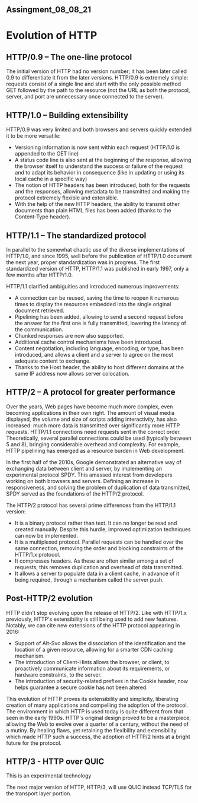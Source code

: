 ## Assingment_08_08_21
# Evolution of HTTP

## HTTP/0.9 – The one-line protocol
The initial version of HTTP had no version number; it has been later called 0.9 to differentiate it from the later versions. HTTP/0.9 is extremely simple: requests consist of a single line and start with the only possible method GET followed by the path to the resource (not the URL as both the protocol, server, and port are unnecessary once connected to the server).
## HTTP/1.0 – Building extensibility
HTTP/0.9 was very limited and both browsers and servers quickly extended it to be more versatile:

- Versioning information is now sent within each request (HTTP/1.0 is appended to the GET line)<br />
- A status code line is also sent at the beginning of the response, allowing the browser itself to understand the success or failure of the request and to adapt its behavior in consequence (like in updating or using its local cache in a specific way)<br />
- The notion of HTTP headers has been introduced, both for the requests and the responses, allowing metadata to be transmitted and making the protocol extremely flexible and extensible.<br />
- With the help of the new HTTP headers, the ability to transmit other documents than plain HTML files has been added (thanks to the Content-Type header).<br />

## HTTP/1.1 – The standardized protocol
In parallel to the somewhat chaotic use of the diverse implementations of HTTP/1.0, and since 1995, well before the publication of HTTP/1.0 document the next year, proper standardization was in progress. The first standardized version of HTTP, HTTP/1.1 was published in early 1997, only a few months after HTTP/1.0.

HTTP/1.1 clarified ambiguities and introduced numerous improvements:

- A connection can be reused, saving the time to reopen it numerous times to display the resources embedded into the single original document retrieved.<br />
- Pipelining has been added, allowing to send a second request before the answer for the first one is fully transmitted, lowering the latency of the communication.<br />
- Chunked responses are now also supported.<br />
- Additional cache control mechanisms have been introduced.<br />
- Content negotiation, including language, encoding, or type, has been introduced, and allows a client and a server to agree on the most adequate content to exchange.<br />
- Thanks to the Host header, the ability to host different domains at the same IP address now allows server colocation.<br />

## HTTP/2 – A protocol for greater performance
Over the years, Web pages have become much more complex, even becoming applications in their own right. The amount of visual media displayed, the volume and size of scripts adding interactivity, has also increased: much more data is transmitted over significantly more HTTP requests. HTTP/1.1 connections need requests sent in the correct order. Theoretically, several parallel connections could be used (typically between 5 and 8), bringing considerable overhead and complexity. For example, HTTP pipelining has emerged as a resource burden in Web development.

In the first half of the 2010s, Google demonstrated an alternative way of exchanging data between client and server, by implementing an experimental protocol SPDY. This amassed interest from developers working on both browsers and servers. Defining an increase in responsiveness, and solving the problem of duplication of data transmitted, SPDY served as the foundations of the HTTP/2 protocol.

The HTTP/2 protocol has several prime differences from the HTTP/1.1 version:

- It is a binary protocol rather than text. It can no longer be read and created manually. Despite this hurdle, improved optimization techniques can now be implemented.<br />
- It is a multiplexed protocol. Parallel requests can be handled over the same connection, removing the order and blocking constraints of the HTTP/1.x protocol.<br />
- It compresses headers. As these are often similar among a set of requests, this removes duplication and overhead of data transmitted.<br />
- It allows a server to populate data in a client cache, in advance of it being required, through a mechanism called the server push.<br />

## Post-HTTP/2 evolution
HTTP didn't stop evolving upon the release of HTTP/2. Like with HTTP/1.x previously, HTTP's extensibility is still being used to add new features. Notably, we can cite new extensions of the HTTP protocol appearing in 2016:

- Support of Alt-Svc allows the dissociation of the identification and the location of a given resource, allowing for a smarter CDN caching mechanism.<br />
- The introduction of Client-Hints allows the browser, or client, to proactively communicate information about its requirements, or hardware constraints, to the server.<br />
- The introduction of security-related prefixes in the Cookie header, now helps guarantee a secure cookie has not been altered.<br />

This evolution of HTTP proves its extensibility and simplicity, liberating creation of many applications and compelling the adoption of the protocol. The environment in which HTTP is used today is quite different from that seen in the early 1990s. HTTP's original design proved to be a masterpiece, allowing the Web to evolve over a quarter of a century, without the need of a mutiny. By healing flaws, yet retaining the flexibility and extensibility which made HTTP such a success, the adoption of HTTP/2 hints at a bright future for the protocol.

## HTTP/3 - HTTP over QUIC
This is an experimental technology

The next major version of HTTP, HTTP/3, will use QUIC instead TCP/TLS for the transport layer portion.
